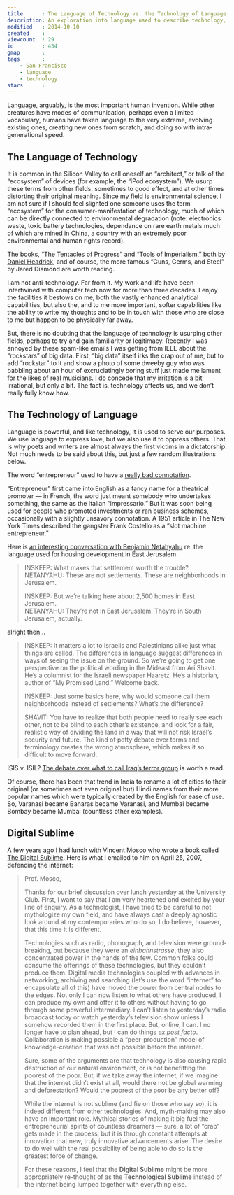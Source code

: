 ```yaml
---
title      : The Language of Technology vs. the Technology of Language
description: An exploration into language used to describe technology, and technology’s effect on language 
modified   : 2014-10-10
created    : 
viewcount  : 29
id         : 434
gmap       : 
tags       :
    - San Francisco
    - language
    - technology
stars      : 
---
```


Language, arguably, is the most important human invention. While other creatures have modes of communication, perhaps even a limited vocabulary, humans have taken language to the very extreme, evolving existing ones, creating new ones from scratch, and doing so with intra-generational speed.

## The Language of Technology

It is common in the Silicon Valley to call oneself an “architect,” or talk of the “ecosystem” of devices (for example, the “iPod ecosystem”). We usurp these terms from other fields, sometimes to good effect, and at other times distorting their original meaning. Since my field is environmental science, I am not sure if I should feel slighted one someone uses the term “ecosystem” for the consumer-manifestation of technology, much of which can be directly connected to environmental degradation (note: electronics waste, toxic battery technologies, dependance on rare earth metals much of which are mined in China, a country with an extremely poor environmental and human rights record).

The books, “The Tentacles of Progress” and “Tools of Imperialism,” both by [Daniel Headrick](http://www.jstor.org/discover/10.2307/1879216), and of course, the more famous “Guns, Germs, and Steel” by Jared Diamond are worth reading.

I am not anti-technology. Far from it. My work and life have been intertwined with computer tech now for more than three decades. I enjoy the facilities it bestows on me, both the vastly enhanced analytical capabilities, but also the, and to me more important, softer capabilities like the ability to write my thoughts and to be in touch with those who are close to me but happen to be physically far away. 

But, there is no doubting that the language of technology is usurping other fields, perhaps to try and gain familiarity or legitimacy. Recently I was annoyed by these spam-like emails I was getting from IEEE about the “rockstars” of big data. First, “big data” itself irks the crap out of me, but to add “rockstar” to it and show a photo of some dweeby guy who was babbling about an hour of excruciatingly boring stuff just made me lament for the likes of real musicians. I do concede that my irritation is a bit irrational, but only a bit. The fact is, technology affects us, and we don’t really fully know how.

## The Technology of Language

Language is powerful, and like technology, it is used to serve our purposes. We use language to express love, but we also use it to oppress others. That is why poets and writers are almost always the first victims in a dictatorship. Not much needs to be said about this, but just a few random illustrations below.

The word “entrepreneur” used to have a [really bad connotation](http://people.ischool.berkeley.edu/~nunberg/entrepreneur.html).

“Entrepreneur” first came into English as a fancy name for a theatrical promoter — in French, the word just meant somebody who undertakes something, the same as the Italian “impressario.” But it was soon being used for people who promoted investments or ran business schemes, occasionally with a slightly unsavory connotation. A 1951 article in The New York Times described the gangster Frank Costello as a “slot machine entrepreneur.”

Here is [an interesting conversation with Benjamin Netahyahu](http://www.npr.org/2014/10/08/354507409/) re. the language used for housing development in East Jerusalem.

> INSKEEP: What makes that settlement worth the trouble?  
> NETANYAHU: These are not settlements. These are neighborhoods in Jerusalem.  
>  
> INSKEEP: But we’re talking here about 2,500 homes in East Jerusalem.  
> NETANYAHU: They’re not in East Jerusalem. They’re in South Jerusalem, actually.  

alright then…

> INSKEEP: It matters a lot to Israelis and Palestinians alike just what things are called. The differences in language suggest differences in ways of seeing the issue on the ground. So we’re going to get one perspective on the political wording in the Mideast from Ari Shavit. He’s a columnist for the Israeli newspaper Haaretz. He’s a historian, author of ”My Promised Land.” Welcome back.
> 
> INSKEEP: Just some basics here, why would someone call them neighborhoods instead of settlements? What’s the difference?
> 
> SHAVIT: You have to realize that both people need to really see each other, not to be blind to each other’s existence, and look for a fair, realistic way of dividing the land in a way that will not risk Israel’s security and future. The kind of petty debate over terms and terminology creates the wrong atmosphere, which makes it so difficult to move forward.

ISIS v. ISIL? [The debate over what to call Iraq’s terror group](http://www.washingtonpost.com/blogs/worldviews/wp/2014/06/18/isis-or-isil-the-debate-over-what-to-call-iraqs-terror-group/) is worth a read.

Of course, there has been that trend in India to rename a lot of cities to their original (or sometimes not even original but) Hindi names from their more popular names which were typically created by the English for ease of use. So, Varanasi became Banaras became Varanasi, and Mumbai became Bombay became Mumbai (countless other examples).

## Digital Sublime

A few years ago I had lunch with Vincent Mosco who wrote a book called [The Digital Sublime](http://mitpress.mit.edu/books/digital-sublime). Here is what I emailed to him on April 25, 2007, defending the internet:

> Prof. Mosco,  
>    
> Thanks for our brief discussion over lunch yesterday at the University Club. First, I want to say that I am very heartened and excited by your line of enquiry. As a technologist, I have tried to be careful to not mythologize my own field, and have always cast a deeply agnostic look around at my contemporaries who do so. I do believe, however, that this time it is different.
> 
> Technologies such as radio, phonograph, and television were ground-breaking, but because they were an *einbahnstrasse*, they also concentrated power in the hands of the few. Common folks could consume the offerings of these technologies, but they couldn’t produce them. Digital media technologies coupled with advances in networking, archiving and searching (let’s use the word “internet” to encapsulate all of this) have moved the power from central nodes to the edges. Not only I can now listen to what others have produced, I can produce my own and offer it to others without having to go through some powerful intermediary. I can’t listen to yesterday’s radio broadcast today or watch yesterday’s television show unless I somehow recorded them in the first place. But, online, I can. I no longer have to plan ahead, but I can do things *ex post facto*. Collaboration is making possible a “peer-production” model of knowledge-creation that was not possible before the internet.
> 
> Sure, some of the arguments are that technology is also causing rapid destruction of our natural environment, or is not benefitting the poorest of the poor. But, if we take away the internet, if we imagine that the internet didn’t exist at all, would there not be global warming and deforestation? Would the poorest of the poor be any better off?
> 
> While the internet is not sublime (and fie on those who say so), it is indeed different from other technologies. And, myth-making may also have an important role. Mythical stories of making it big fuel the entrepreneurial spirits of countless dreamers — sure, a lot of “crap” gets made in the process, but it is through constant attempts at innovation that new, truly innovative advancements arise. The desire to do well with the real possibility of being able to do so is the greatest force of change.
> 
> For these reasons, I feel that the **Digital Sublime** might be more appropriately re-thought of as the **Technological Sublime** instead of the internet being lumped together with everything else.
